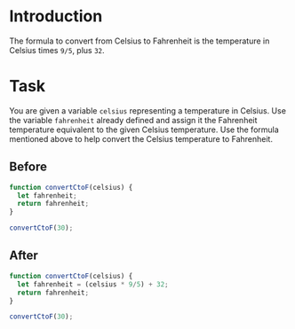 # Introduction

The formula to convert from Celsius to Fahrenheit is the temperature in Celsius times `9/5`, plus `32`.


# Task

You are given a variable `celsius` representing a temperature in Celsius. Use the variable `fahrenheit` already defined and assign it the Fahrenheit temperature equivalent to the given Celsius temperature. Use the formula mentioned above to help convert the Celsius temperature to Fahrenheit.

 ## Before

```javascript
function convertCtoF(celsius) {
  let fahrenheit;
  return fahrenheit;
}

convertCtoF(30);
```

## After

```javascript
function convertCtoF(celsius) {
  let fahrenheit = (celsius * 9/5) + 32;
  return fahrenheit;
}

convertCtoF(30);
```

